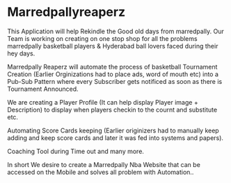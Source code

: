 # Marredpallyreaperz

This Application will help Rekindle the Good old days from marredpally. 
Our Team is working on creating on one stop shop for all the problems marredpally basketball players & Hyderabad ball lovers faced during their hey days.

Marredpally Reaperz will automate the process of basketball Tournament Creation (Earlier Orginizations had to place ads, word of mouth etc) into a Pub-Sub Pattern where every Subscriber gets notificed as soon as there is Tournament Announced.

We are creating a Player Profile (It can help display Player image + Description) to display when players checkin to the cournt and substitute etc.

Automating Score Cards keeping (Earlier originizers had to manually keep adding and keep score cards and later it was fed into systems and papers). 


Coaching Tool during Time out and many more.

In short We desire to create a Marredpally Nba Website that can be accessed on the Mobile and solves all problem with Automation..

